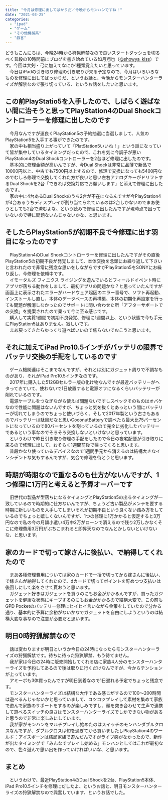 ```yaml
---
title: "今月は修理に出してばかりだ／今晩からモンハンですね！"
date: "2021-03-25"
categories: 
  - "ipad"
  - "ゲーム"
  - "その他機械系"
  - "戯言"
---
```


どうもこんにちは、今晩24時から狩猟解禁なので良いスタートダッシュを切るべく普段の10時間前にブログを書き始めている如月翔也（[@showya\_kiss](http://twitter.com/showya_kiss)）です。今回は大剣・弓に加えてなにか1種類覚えたいと思っています。  
　今日はiPadの引き取り修理の引き取りが来る予定なので、今月はいろいろなものを修理に出してばっかりだ、というお話と、今晩からモンスターハンターライズが解禁なので張り切っている、というお話をしたいと思います。  

## この前PlayStatio5を入手したので、しばらく遊ばない間に治そうと思ってPlayStation4のDual Shockコントローラーを修理に出したのです

　今月なんですが運良くPlayStation5の予約抽選に当選しまして、人気のPlayStation5を入手する事ができたのです。  
　家の中も相当盛り上がっていて「PlatStation5いいね！」という話になっていて皆が集中しているタイミングだったので、これを気に今調子が悪いPlayStation4のDual Shockコントローラーを2台ほど修理に出したのです。  
　基本的に修理金額が高いんですが、今Dual Shockは非常に品薄で新品で10000円以上、中古でも7500円以上するので、修理で交換になっても5400円なのでむしろ修理で交換してくれた方が良いと思い左右アナログキーがドリフトするDual Shockを2台「できれば交換対応でお願いします」と添えて修理に出したのです。  
　家の中に4台あるDual Shockのうち2台が不在になるんですが今PlayStation4が4台あるうちディスプレイが割り当てられているのは2台しかないのでまあ使うとしても2台で済むよな、という読みで修理に出したんですが現時点で困っていないので特に問題ないんじゃないかな、と思います。  

## そしたらPlayStation5が初期不良で今修理に出す羽目になったのです

　PlayStation4のDual Shockコントローラーを修理に出したんですがその直後PlayStation5の初期不良が発覚しまして、本体交換を念頭にお繰り返して下さいと言われたので非常に残念な思いをしながらですがPlayStation5をSONYにお繰り返し、今修理を依頼中です。  
　イモータルズ フィニクス ライジングを遊んでいるとフィールドイベント時にアプリが落ちる動作をしまして、最初アプリの問題かな？と思っていたんですが画面上に表示されたエラーがハードウェア起因のエラー番号で、ソフト再起動、インストールし直し、本体のデータベースの再構築、本体の初期化再設定を行っても問題が解消しなかったのでサポートに問い合わせた所「アフターサポートでの交換」を提案されたので乗って今に至る感じです。  
　購入して実質1週間で初期不良発覚、修理に1週間以上、という状態で今も手元にPlayStation5はありません。寂しいです。  
　まあ戻ってきたらゆっくり遊べばいいので焦らないでおこうと思います。  

## それに加えてiPad Pro10.5インチがバッテリの限界でバッテリ交換の手配をしているのです

　ゲーム機関連はそこまでなんですが、それとは別にガジェット周りで不調なものがあり、それがiPad Pro10.5インチなのです。  
　2017年に購入した512GBセルラー版の化け物なんですが最近バッテリーがヘタってきていて、使わないで1日放置すると電源オフになるくらいバッテリーが削れているのです。  
　電源ケーブルをつなぎながら使えば問題ないですしスペックそのものはオバケなので性能に問題はないんですが、ちょっと気を抜くとあっという間にバッテリーが切れてしまうのでちょっと使いづらく、そして2017年製という古さもあるのでバッテリーは駄目だなと思いCoconutBatteryで調べたら最大比75パーセントになっているので80パーセントを割っているので完全に劣化したバッテリーであるという事なのでそろそろ交換しないといけないと思っています。  
　というわけで昨日引き取り修理の手配をしたので今日の夜宅配便が引き取りに来るので修理に出して、おそらく1週間前後で帰ってくると思います。  
　普段かなり使っているデバイスなので1週間手元から消えるのは結構大きなインシデントな気もするんですが、気合で修理を待とうと思います。  

## 時期が時期なので重なるのも仕方がないんですが、1つ修理に1万円と考えると予算オーバーです

　旧世代の製品が型落ちになるタイミングとPlayStation5の出るタイミングが一致しているので時期的に仕方ないんですが、ちょうど古い製品がメンテを要する時期に新しいものを入手してしまいそれが初期不良という良くない踏み方をしているのでちょっと嬉しくないんですが、1つの修理に1万かかると仮定すると3万円なので私の今の月額小遣い4万中2万がローンで消えるので残り2万しかなくそこに修理費用3万円がぶちこまれると即昇天なのでなんとかしないといけないな、と思います。  

## 家のカードで切って嫁さんに後払い、で納得してくれたので

　まあ各種修理費用については家のカードで一括で切ってから嫁さんに後払い、で嫁さんが納得してくれたので、dカードで切ってポイントを貯めつつ支払いは後回しにして楽をさせて貰おうと思います。  
　ガジェット好きはガジェットを買うのにもお金がかかるんですが、買ったガジェットを健康な状態にキープするのにもお金がかかるので結構大変で、この前もGPD Pocketのバッテリー修理にヒイヒイ言いながら金策をしていたので分かる通り、基本的に予算に余裕がないかなでガジェットを自由にしようというのは結構大変な事なので注意が必要だと思います。  

## 明日0時狩猟解禁なので

　話は変わりますが明日というか今日の24時になったらモンスターハンターライズの狩猟解禁です。待ちに待った狩猟解禁、もう待てません。  
　我が家は今日の24時に販売開始してくれる店に家族4人分のモンスターハンターライズを予約してあるので後は取りに行くだけなんですが、今からテンションが上っています。  
　アミーボも3体買ったんですが明日到着なので1日遅れる予定でちょっと残念です。  
　モンスターハンターライズは結構な大作である感じがするので100〜200時間は遊べるんじゃないかと思っていまして、コツコツプレイして素材を集めて家族で遊んで家族のサポートをするのが楽しみですし、顔を突き合わせて生声で連携して遊べるスイッチの良さはモンスターハンターライズでしかできない物があると思うので非常に楽しみにしています。  
　我が家がモンハンをマルチプレイし始めたのはスイッチのモンハンダブルクロスなんですが、ダブルクロスは旬を過ぎてから買いましたしPlayStation4のワールド：アイスボーンは結局家族で遊んだんですがライブ感がなかったので、新作が出たタイミングで「みんなでプレイし始める」モンハンとしてはこれが最初なので、色々遊んで思い出を作っていければいいな、と思います。  

## まとめ

　というわけで、最近PlayStation4のDual Shockを2台、PlayStation5本体、iPad Pro10.5インチを修理にだしたよ、というお話と、明日モンスターハンターライズの狩猟解禁なので興奮しています、というお話でした。
